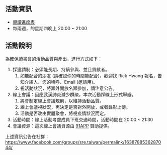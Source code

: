 

## 活動資訊

* [導讀進度表](https://lds.guru/9tzsrm)
* 每兩週，的星期四晚上 20:00 ~ 21:00

## 活動說明

為確保讀書會的活動品質與產出，進行方式如下：

1. 採邀請制：必須能長期、持續參與、並且貢獻者。
    1. 如能配合的朋友 (請確認你的時間能配合)，歡迎找 Rick Hwang 報名，告知介紹人、您的稱呼、Email (邀請用)。
    2. 視活動狀況，將額外開放名額參加，請注意公告。
2. 線上會議：因應武漢肺炎減少群聚，本次活動踩線上形式舉辦。
    1. 將會制定線上會議規則，以維持活動品質。
    2. 線上會議視狀況，再決定是否對外開放，或者錄影上傳。
    3. 活動是否改由實體聚會，將視疫情狀況而定。
3. 活動時間：線上活動考慮成員下班交通時間，活動時間在 20:00 ~ 21:30
4. 會議資源：這次線上會議資源由 [91APP](https://www.91app.com) 贊助提供。





上述資訊公告在社群： https://www.facebook.com/groups/sre.taiwan/permalink/1638788536287044/